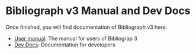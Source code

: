 # Bibliograph v3 Manual and Dev Docs

Once finished, you will find documentation of Bibliograph v3 here. 

- [User manual](user-manual/index.md): The manual for users of Bibliograp 3
- [Dev Docs](dev/index.md): Documentation for developers